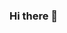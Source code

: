 ### Hi there 👋

<!--
**serenitymine/serenitymine** is a ✨ _special_ ✨ repository because its `README.md` (this file) appears on your GitHub profile.

Here are some ideas to get you started:

- 🔭 I’m currently working on .
- 🌱 I’m currently learning Security 
- 👯 I’m looking to collaborate on ...
- 🤔 I’m looking for help with Security 
- 💬 Ask me about ...
- 📫 How to reach me: ...
- 😄 Pronouns: ...
- ⚡ Fun fact: I need help learning how to gain control & ownership over my router, all electronics devices, my computers, my phone & my wife's phone. Someone using GitHub, Apache license, Python, & JavaScript, etc, has claimed themselves admin over all my electronics devices.I didn't think it was possible, but apparently it is. They changed all group policy in windows 10, so I can't reset my computer or iPhones. I need someone that's expert with these kinds of things to help me. I only have little over a year to live, Melanoma has taken over.( Cancer , it's in the center lobe of my head( just outside my skull, next to my brain), & one more behind my right ear, also three more in my right lung). I don't want to spend the months I have left trying to get rid of a hacker & gain control of my devices. This hacker has caused strain on my marriage, & causing havoc in my life...
-->

